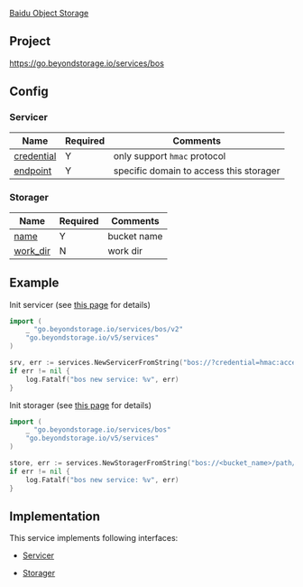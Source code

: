 [Baidu Object Storage](https://cloud.baidu.com/product/bos.html)

## Project

<https://go.beyondstorage.io/services/bos>

## Config

### Servicer

| Name | Required | Comments |
| ---- | -------- | -------- |
| [credential](../pairs/credential.md) | Y | only support `hmac` protocol |
| [endpoint](../pairs/endpoint.md)     | Y        | specific domain to access this storager |

### Storager

| Name | Required | Comments |
| ---- | -------- | -------- |
| [name](../pairs/name.md) | Y | bucket name |
| [work_dir](../pairs/work_dir.md) | N | work dir |

## Example

Init servicer (see [this page](../operations/index.md) for details)

```go
import (
	_ "go.beyondstorage.io/services/bos/v2"
	"go.beyondstorage.io/v5/services"
)

srv, err := services.NewServicerFromString("bos://?credential=hmac:access_key_id:secret_access_key&endpoint=https:<region>.bcebos.com")
if err != nil {
    log.Fatalf("bos new service: %v", err)
}
```

Init storager (see [this page](../operations/index.md) for details)

```go
import (
	_ "go.beyondstorage.io/services/bos"
	"go.beyondstorage.io/v5/services"
)

store, err := services.NewStoragerFromString("bos://<bucket_name>/path/to/workdir?credential=hmac:access_key_id:secret_access_key&endpoint=https:<region>.bcebos.com")
if err != nil {
    log.Fatalf("bos new service: %v", err)
}
```

## Implementation

This service implements following interfaces:

- [Servicer](../operations/servicer/index.md)

- [Storager](../operations/storager/index.md)

